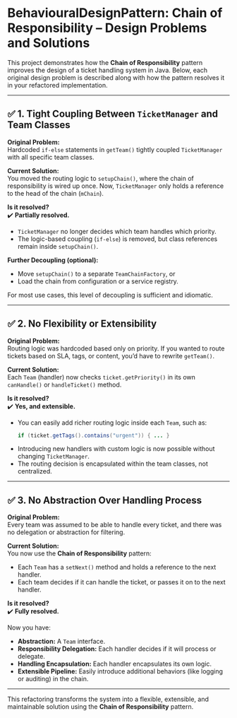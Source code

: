 # BehaviouralDesignPattern: Chain of Responsibility – Design Problems and Solutions

This project demonstrates how the **Chain of Responsibility** pattern improves the design of a ticket handling system in Java. Below, each original design problem is described along with how the pattern resolves it in your refactored implementation.

---

## ✅ 1. Tight Coupling Between `TicketManager` and Team Classes

**Original Problem:**  
Hardcoded `if-else` statements in `getTeam()` tightly coupled `TicketManager` with all specific team classes.

**Current Solution:**  
You moved the routing logic to `setupChain()`, where the chain of responsibility is wired up once. Now, `TicketManager` only holds a reference to the head of the chain (`mChain`).

**Is it resolved?**  
✔️ **Partially resolved.**

- `TicketManager` no longer decides which team handles which priority.
- The logic-based coupling (`if-else`) is removed, but class references remain inside `setupChain()`.

**Further Decoupling (optional):**
- Move `setupChain()` to a separate `TeamChainFactory`, or
- Load the chain from configuration or a service registry.

For most use cases, this level of decoupling is sufficient and idiomatic.

---

## ✅ 2. No Flexibility or Extensibility

**Original Problem:**  
Routing logic was hardcoded based only on priority. If you wanted to route tickets based on SLA, tags, or content, you’d have to rewrite `getTeam()`.

**Current Solution:**  
Each `Team` (handler) now checks `ticket.getPriority()` in its own `canHandle()` or `handleTicket()` method.

**Is it resolved?**  
✔️ **Yes, and extensible.**

- You can easily add richer routing logic inside each `Team`, such as:
    ```java
    if (ticket.getTags().contains("urgent")) { ... }
    ```
- Introducing new handlers with custom logic is now possible without changing `TicketManager`.
- The routing decision is encapsulated within the team classes, not centralized.

---

## ✅ 3. No Abstraction Over Handling Process

**Original Problem:**  
Every team was assumed to be able to handle every ticket, and there was no delegation or abstraction for filtering.

**Current Solution:**  
You now use the **Chain of Responsibility** pattern:

- Each `Team` has a `setNext()` method and holds a reference to the next handler.
- Each team decides if it can handle the ticket, or passes it on to the next handler.

**Is it resolved?**  
✔️ **Fully resolved.**

Now you have:
- **Abstraction:** A `Team` interface.
- **Responsibility Delegation:** Each handler decides if it will process or delegate.
- **Handling Encapsulation:** Each handler encapsulates its own logic.
- **Extensible Pipeline:** Easily introduce additional behaviors (like logging or auditing) in the chain.

---

This refactoring transforms the system into a flexible, extensible, and maintainable solution using the **Chain of Responsibility** pattern.